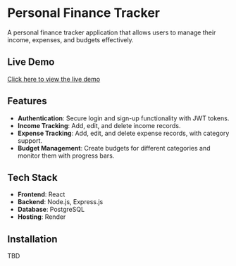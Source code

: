 # Personal Finance Tracker

A personal finance tracker application that allows users to manage their income, expenses, and budgets effectively.

## Live Demo

[Click here to view the live demo](https://willbickham3.github.io/personal_finances_tracker/)

## Features

- **Authentication**: Secure login and sign-up functionality with JWT tokens.
- **Income Tracking**: Add, edit, and delete income records.
- **Expense Tracking**: Add, edit, and delete expense records, with category support.
- **Budget Management**: Create budgets for different categories and monitor them with progress bars.

## Tech Stack

- **Frontend**: React
- **Backend**: Node.js, Express.js
- **Database**: PostgreSQL
- **Hosting**: Render

## Installation

TBD